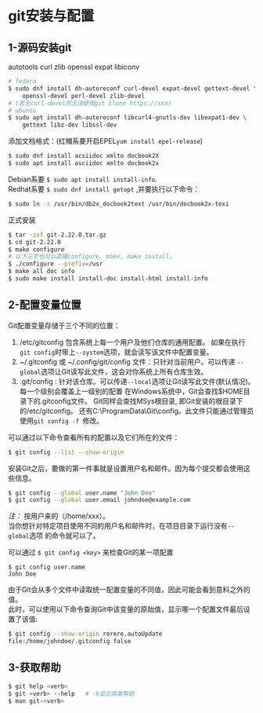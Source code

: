# git安装与配置

## 1-源码安装git

autotools curl zlib openssl expat libiconv
```bash
# fedora
$ sudo dnf install dh-autoreconf curl-devel expat-devel gettext-devel \
	openssl-devel perl-devel zlib-devel
# (若无curl-devel则无法使用git clone https://xxx)
# ubuntu
$ sudo apt install dh-autoreconf libcurl4-gnutls-dev libexpat1-dev \
	gettext libz-dev libssl-dev
```
添加文档格式：(红帽系要开启EPEL`yum install epel-release`)
```bash
$ sudo dnf install acsiidoc xmlto docbook2X
$ sudo apt install asciidoc xmlto docbook2x
```
Debian系要 `$ sudo apt install install-info`.  
Redhat系要 `$ sudo dnf install getopt` ,并要执行以下命令：
```bash
$ sudo ln -s /usr/bin/db2x_docbook2text /usr/bin/docbook2x-texi
```
正式安装
```bash
$ tar -zxf git-2.22.0.tar.gz
$ cd git-2.22.0
$ make configure
# 以下三步也可以直接configure, make, make install。
$ ./configure --prefix=/usr
$ make all doc info
$ sudo make install install-doc install-html install-info
```

## 2-配置变量位置

Git配置变量存储于三个不同的位置：
1. /etc/gitconfig 包含系统上每一个用户及他们仓库的通用配置。
	如果在执行`git config`时带上`--system`选项，就会读写该文件中配置变量。
2. ~/.gitconfig 或 ~/.config/git/config 文件：只针对当前用户。可以传递
	`--global`选项让Git读写此文件，这会对你系统上所有仓库生效。
3. .git/config : 针对该仓库。可以传递`--local`选项让Git读写此文件(默认情况)。
每一个级别会覆盖上一级别的配置
在Windows系统中，Git会查找$HOME目录下的.gitconfig文件。
Git同样会查找MSys根目录, 即Git安装的根目录下的/etc/gitconfig。
还有C:\ProgramData\Git\config。此文件只能通过管理员使用`git config -f `修改。

可以通过以下命令查看所有的配置以及它们所在的文件：  
```bash
$ git config --list --show-origin
```

安装Git之后，要做的第一件事就是设置用户名和邮件。因为每个提交都会使用这些信息。
```bash
$ git config --global user.name "John Doe"
$ git config --global user.email johndoe@example.com
```
*注：* 按用户来的（/home/xxx）。  
当你想针对特定项目使用不同的用户名和邮件时，在项目目录下运行没有`--global`选项
的命令就可以了。

可以通过 `$ git config <key>` 来检查Git的某一项配置
```
$ git config user.name
John Doe
```

由于Git会从多个文件中读取统一配置变量的不同值，因此可能会看到意料之外的值。  
此时，可以使用以下命令查询Git中该变量的原始值，显示哪一个配置文件最后设置了该值:
```bash
$ git config --show-origin rerere.autoUpdate
file:/home/johndoe/.gitconfig false
```

## 3-获取帮助

```bash
$ git help <verb>
$ git <verb> --help   # -h显示简单帮助
$ man git-<verb>
```
